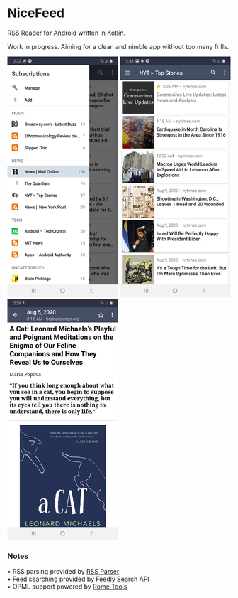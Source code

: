 # NiceFeed
RSS Reader for Android written in Kotlin.

Work in progress. Aiming for a clean and nimble app without too many frills.

<img width="250" src="Screenshot_20200810-023234_NiceFeed.jpg"> <img width="250" src="Screenshot_20200810-023326_NiceFeed.jpg"> <img width="250" src="Screenshot_20200810-023921_NiceFeed.jpg">

<h3>Notes</h3>
• RSS parsing provided by <a href="https://github.com/joshuatopia/NiceFeed/blob/master/Screenshot_20200810-023921_NiceFeed.jpg">RSS Parser</a><br>
• Feed searching provided by <a href="https://developer.feedly.com/v3/search/">Feedly Search API</a><br>
• OPML support powered by <a href="https://github.com/rometools/rome">Rome Tools</a>
